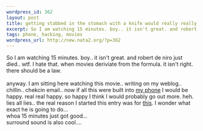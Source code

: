 ```yaml
--- 
wordpress_id: 362
layout: post
title: getting stabbed in the stomach with a knife would really really hurt
excerpt: So I am watching 15 minutes. boy.. it isn't great. and robert de niro just died.. wtf. I hate that. when movies deriviate from the formula. it isn't right. there should be a law.anyway. I am sitting here watching this movie.. writing on my weblog.. chillin.. chekcin email.. now if all this were built into my phone I would be happy. real real ha...
tags: phone, hacking, movies
wordpress_url: http://new.nata2.org/?p=362
---
```

So I am watching 15 minutes. boy.. it isn't great. and robert de niro just died.. wtf. I hate that. when movies deriviate from the formula. it isn't right. there should be a law.<br/><br/>anyway. I am sitting here watching this movie.. writing on my weblog.. chillin.. chekcin email.. now if all this were built into <a href="http://www.a500hacking.com">my phone</a> I would be happy. real real happy. so happy I think I would probably go out more. heh. lies all lies.. the real reason I started this entry was for <A href="http://abc.net.au/news/newsitems/s682222.htm">this</a>. I wonder what exact he is going to do... <br/>whoa 15 minutes just got good... 
<br/>surround sound is also cool....
